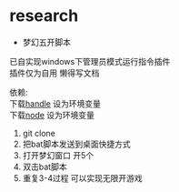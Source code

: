 # research

- 梦幻五开脚本

已自实现windows下管理员模式运行指令插件  
插件仅为自用 懒得写文档

依赖:  
下载[handle](https://learn.microsoft.com/zh-cn/sysinternals/downloads/handle)  设为环境变量  
下载[node](https://nodejs.org/en) 设为环境变量  


1. git clone
2. 把bat脚本发送到桌面快捷方式
3. 打开梦幻窗口 开5个
4. 双击bat脚本
5. 重复3-4过程 可以实现无限开游戏
